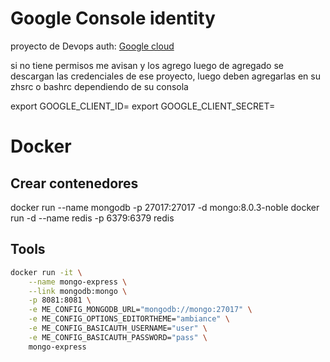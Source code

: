 # Google Console identity
proyecto de Devops auth: [Google cloud](https://console.cloud.google.com/apis/credentials?project=devops-final-1731180691822)

si no tiene permisos me avisan y los agrego luego de agregado se descargan las credenciales de ese proyecto, luego deben agregarlas en su zhsrc o bashrc dependiendo de su consola

export GOOGLE_CLIENT_ID=
export GOOGLE_CLIENT_SECRET=

# Docker

## Crear contenedores
 docker run --name mongodb -p 27017:27017 -d mongo:8.0.3-noble
 docker run -d --name redis -p 6379:6379 redis

## Tools
```bash
docker run -it \
	--name mongo-express \
	--link mongodb:mongo \
	-p 8081:8081 \
	-e ME_CONFIG_MONGODB_URL="mongodb://mongo:27017" \
	-e ME_CONFIG_OPTIONS_EDITORTHEME="ambiance" \
	-e ME_CONFIG_BASICAUTH_USERNAME="user" \
	-e ME_CONFIG_BASICAUTH_PASSWORD="pass" \
	mongo-express
```